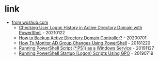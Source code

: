 # link

* [from woshub.com](http://www.woshub.com)
    * [Checking User Logon History in Active Directory Domain with PowerShell](http://woshub.com/check-user-logon-history-active-directory-domain-powershell/) - 20210122
    * [How to Backup Active Directory Domain Controller?](http://woshub.com/backup-active-directory-domain-controller/) - 20200701
    * [How To Monitor AD Group Changes Using PowerShell](http://woshub.com/notify-admin-user-added-to-ad-group/) - 20181220
    * [Running PowerShell Script (*.PS1) as a Windows Service](http://woshub.com/run-powershell-script-as-windows-service/) - 20191127
    * [Running PowerShell Startup (Logon) Scripts Using GPO](http://woshub.com/running-powershell-startup-scripts-using-gpo/) - 20190719
